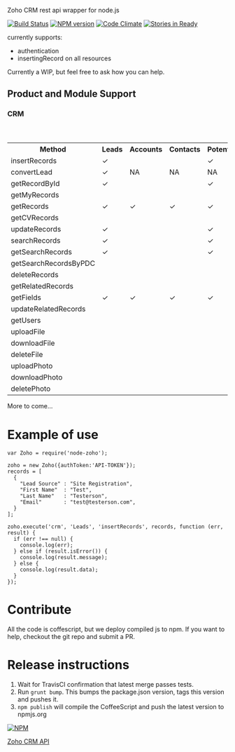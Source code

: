 
Zoho CRM rest api wrapper for node.js

[![Build Status](https://travis-ci.org/picatic/node-zoho.png?branch=master)](https://travis-ci.org/picatic/node-zoho)
[![NPM version](https://badge.fury.io/js/node-zoho.png)](http://badge.fury.io/js/node-zoho)
[![Code Climate](https://codeclimate.com/github/picatic/node-zoho.png)](https://codeclimate.com/github/picatic/node-zoho)
[![Stories in Ready](https://badge.waffle.io/picatic/node-zoho.png?label=ready&title=Ready)](https://waffle.io/picatic/node-zoho)

currently supports:
 - authentication
 - insertingRecord on all resources

Currently a WIP, but feel free to ask how you can help.

## Product and Module Support

### CRM

<table>
  <header>
    <tr>
      <th>Method</th>
      <th>Leads</th>
      <th>Accounts</th>
      <th>Contacts</th>
      <th>Potentials</th>
      <th>Events</th>
      <th>Notes</th>
    </tr>
  </header>
  <body>
<tr>
  <td>insertRecords</td>
  <td>✓</td>
  <td></td>
  <td></td>
  <td>✓</td>
  <td>✓</td>
  <td>✓</td>
</tr>
<tr>
  <td>convertLead</td>
  <td>✓</td>
  <td>NA</td>
  <td>NA</td>
  <td>NA</td>
  <td>NA</td>
  <td>NA</td>
</tr>
<tr>
  <td>getRecordById</td>
  <td>✓</td>
  <td></td>
  <td></td>
  <td>✓</td>
  <td>✓</td>
  <td>✓</td>
</tr>
<tr>
  <td>getMyRecords</td>
  <td></td>
  <td></td>
  <td></td>
  <td></td>
  <td></td>
  <td></td>
</tr>
<tr>
  <td>getRecords</td>
  <td>✓</td>
  <td>✓</td>
  <td>✓</td>
  <td>✓</td>
  <td>✓</td>
  <td>✓</td>
</tr>
<tr>
  <td>getCVRecords</td>
  <td></td>
  <td></td>
  <td></td>
  <td></td>
  <td></td>
  <td></td>
</tr>
<tr>
  <td>updateRecords</td>
  <td>✓</td>
  <td></td>
  <td></td>
  <td>✓</td>
  <td>✓</td>
  <td></td>
</tr>
<tr>
  <td>searchRecords</td>
  <td>✓</td>
  <td></td>
  <td></td>
  <td>✓</td>
  <td>✓</td>
  <td></td>
</tr>
<tr>
  <td>getSearchRecords</td>
  <td>✓</td>
  <td></td>
  <td></td>
  <td>✓</td>
  <td>✓</td>
  <td></td>
</tr>
<tr>
  <td>getSearchRecordsByPDC</td>
  <td></td>
  <td></td>
  <td></td>
  <td></td>
  <td></td>
  <td></td>
</tr>
<tr>
  <td>deleteRecords</td>
  <td></td>
  <td></td>
  <td></td>
  <td></td>
  <td></td>
  <td></td>
</tr>
<tr>
  <td>getRelatedRecords</td>
  <td></td>
  <td></td>
  <td></td>
  <td></td>
  <td></td>
  <td></td>
</tr>
<tr>
  <td>getFields</td>
  <td>✓</td>
  <td>✓</td>
  <td>✓</td>
  <td>✓</td>
  <td>✓</td>
  <td></td>
</tr>
<tr>
  <td>updateRelatedRecords</td>
  <td></td>
  <td></td>
  <td></td>
  <td></td>
  <td></td>
  <td></td>
</tr>
<tr>
  <td>getUsers</td>
  <td></td>
  <td></td>
  <td></td>
  <td></td>
  <td></td>
  <td></td>
</tr>
<tr>
  <td>uploadFile</td>
  <td></td>
  <td></td>
  <td></td>
  <td></td>
  <td></td>
  <td></td>
</tr>
<tr>
  <td>downloadFile</td>
  <td></td>
  <td></td>
  <td></td>
  <td></td>
  <td></td>
  <td></td>
</tr>
<tr>
  <td>deleteFile</td>
  <td></td>
  <td></td>
  <td></td>
  <td></td>
  <td></td>
  <td></td>
</tr>
<tr>
  <td>uploadPhoto</td>
  <td></td>
  <td></td>
  <td></td>
  <td></td>
  <td></td>
  <td></td>
</tr>
<tr>
  <td>downloadPhoto</td>
  <td></td>
  <td></td>
  <td></td>
  <td></td>
  <td></td>
  <td></td>
</tr>
<tr>
  <td>deletePhoto</td>
  <td></td>
  <td></td>
  <td></td>
  <td></td>
  <td></td>
  <td></td>
</tr>
</body>
</table>

More to come...


# Example of use

```
var Zoho = require('node-zoho');

zoho = new Zoho({authToken:'API-TOKEN'});
records = [
  {
    "Lead Source" : "Site Registration",
    "First Name"  : "Test",
    "Last Name"   : "Testerson",
    "Email"       : "test@testerson.com",
  }
];

zoho.execute('crm', 'Leads', 'insertRecords', records, function (err, result) {
  if (err !== null) {
    console.log(err);
  } else if (result.isError()) {
    console.log(result.message);
  } else {
    console.log(result.data);
  }
});
```

# Contribute

All the code is coffescript, but we deploy compiled js to npm. If you want to help, checkout the git repo and submit a PR.

# Release instructions

1. Wait for TravisCI confirmation that latest merge passes tests.
2. Run `grunt bump`. This bumps the package.json version, tags this version and pushes it.
3. `npm publish` will compile the CoffeeScript and push the latest version to npmjs.org

[![NPM](https://nodei.co/npm/node-zoho.png?downloads=true)](https://nodei.co/npm/node-zoho/)

[Zoho CRM API](http://www.zoho.com/crm/help/api/api-methods.html)
